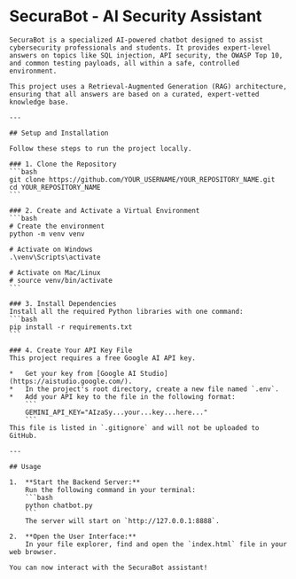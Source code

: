  # SecuraBot - AI Security Assistant

    SecuraBot is a specialized AI-powered chatbot designed to assist cybersecurity professionals and students. It provides expert-level answers on topics like SQL injection, API security, the OWASP Top 10, and common testing payloads, all within a safe, controlled environment.

    This project uses a Retrieval-Augmented Generation (RAG) architecture, ensuring that all answers are based on a curated, expert-vetted knowledge base.

    ---

    ## Setup and Installation

    Follow these steps to run the project locally.

    ### 1. Clone the Repository
    ```bash
    git clone https://github.com/YOUR_USERNAME/YOUR_REPOSITORY_NAME.git
    cd YOUR_REPOSITORY_NAME
    ```

    ### 2. Create and Activate a Virtual Environment
    ```bash
    # Create the environment
    python -m venv venv

    # Activate on Windows
    .\venv\Scripts\activate

    # Activate on Mac/Linux
    # source venv/bin/activate
    ```

    ### 3. Install Dependencies
    Install all the required Python libraries with one command:
    ```bash
    pip install -r requirements.txt
    ```

    ### 4. Create Your API Key File
    This project requires a free Google AI API key.

    *   Get your key from [Google AI Studio](https://aistudio.google.com/).
    *   In the project's root directory, create a new file named `.env`.
    *   Add your API key to the file in the following format:
        ```
        GEMINI_API_KEY="AIzaSy...your...key...here..."
        ```
    This file is listed in `.gitignore` and will not be uploaded to GitHub.

    ---

    ## Usage

    1.  **Start the Backend Server:**
        Run the following command in your terminal:
        ```bash
        python chatbot.py
        ```
        The server will start on `http://127.0.0.1:8888`.

    2.  **Open the User Interface:**
        In your file explorer, find and open the `index.html` file in your web browser.

    You can now interact with the SecuraBot assistant!